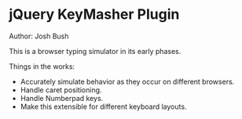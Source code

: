 jQuery KeyMasher Plugin
=======================
Author: Josh Bush

This is a browser typing simulator in its early phases.

Things in the works:
* Accurately simulate behavior as they occur on different browsers.
* Handle caret positioning.
* Handle Numberpad keys.
* Make this extensible for different keyboard layouts.
